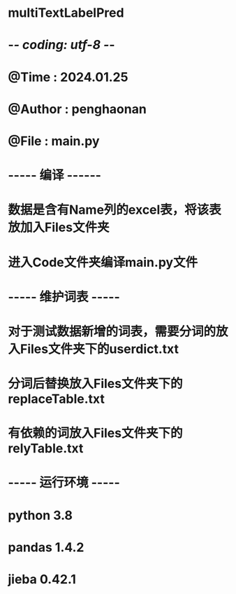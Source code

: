 # multiTextLabelPred
# -*- coding: utf-8 -*-
# @Time : 2024.01.25
# @Author : penghaonan
# @File : main.py

# ----- 编译 ------
# 数据是含有Name列的excel表，将该表放加入Files文件夹
# 进入Code文件夹编译main.py文件

# ----- 维护词表 -----
# 对于测试数据新增的词表，需要分词的放入Files文件夹下的userdict.txt
# 分词后替换放入Files文件夹下的replaceTable.txt
# 有依赖的词放入Files文件夹下的relyTable.txt

# ----- 运行环境 -----
# python 3.8
# pandas 1.4.2
# jieba 0.42.1
